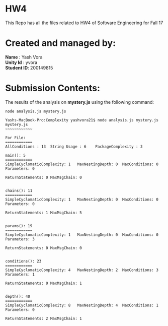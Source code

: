 # HW4
This Repo has all the files related to HW4 of Software Engineering for Fall 17

# Created and managed by:
**Name** : Yash Vora <br/>
**Unity Id** : yvora <br/>
**Student ID**: 200149815

# Submission Contents:

The results of the analysis on **mystery.js** using the following command:
```
node analysis.js mystery.js
```

```
Yashs-MacBook-Pro:Complexity yashvora21$ node analysis.js mystery.js
mystery.js
~~~~~~~~~~~~

For File:
============
AllConditions : 13	String Usage : 6	PackageComplexity : 3

main(): 5
============
SimpleCyclomaticComplexity: 1	MaxNestingDepth: 0	MaxConditions: 0	Parameters: 0

ReturnStatements: 0	MaxMsgChain: 0


chains(): 11
============
SimpleCyclomaticComplexity: 1	MaxNestingDepth: 0	MaxConditions: 0	Parameters: 0

ReturnStatements: 1	MaxMsgChain: 5


params(): 19
============
SimpleCyclomaticComplexity: 1	MaxNestingDepth: 0	MaxConditions: 0	Parameters: 3

ReturnStatements: 0	MaxMsgChain: 0


conditions(): 23
============
SimpleCyclomaticComplexity: 4	MaxNestingDepth: 2	MaxConditions: 3	Parameters: 1

ReturnStatements: 0	MaxMsgChain: 1


depth(): 40
============
SimpleCyclomaticComplexity: 8	MaxNestingDepth: 4	MaxConditions: 1	Parameters: 0

ReturnStatements: 2	MaxMsgChain: 1

```


